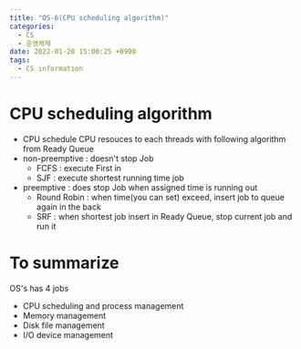 ```yaml
---
title: "OS-6(CPU scheduling algorithm)"
categories:
  - CS
  - 운영체제
date: 2022-01-28 15:00:25 +0900
tags:
  - CS information
---
```


# CPU scheduling algorithm
* CPU schedule CPU resouces to each threads with following algorithm from Ready Queue
* non-preemptive : doesn't stop Job
  * FCFS : execute First in
  * SJF : execute shortest running time job
* preemptive : does stop Job when assigned time is running out
  * Round Robin : when time(you can set) exceed, insert job to queue again in the back
  * SRF : when shortest job insert in Ready Queue, stop current job and run it


# To summarize
OS's has 4 jobs    
* CPU scheduling and process management
* Memory management
* Disk file management
* I/O device management